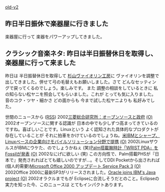 [old-v2](ig021120-orig.html)

## 昨日半日振休で楽器屋に行きました

楽器屋に行って 楽器をパワーアップしてきました。






## クラシック音楽ネタ: 昨日は半日振替休日を取得し、楽器屋に行って来ました


昨日は 半日振替休日を取得して [杉山ヴァイオリン工房](http://www.geocities.co.jp/MusicHall/4825/)に ヴァイオリンを調整で出してきました。併せて弓の毛替えもお願いしました。さて
どんなセッティングで戻ってくるのでしょう。楽しみです。
また 調整の相談をしているときに 私の知らない松ヤニを照会してもらいました。これが
とっても気に入りました。音のコク・ツヤ・細かさ どの面からも 今まで試した松ヤニよりも
私好みでした。



世間のニュースから ([RSS](ig021120-news.xml)) 2002[三菱総合研究所：オープンソースと政府](http://oss.mri.co.jp/) [(O)](http://oss.mri.co.jp/) 2002オープンソースに関する認識が 日本の中でも少しずつ高まってきているのですね。喜ばしいことです。Linuxという よく認知された具体的なプロダクトが存在していることが それに拍車をかけているのでしょうね。[米IBMとシャープ、Linuxベースの企業向けモバイルソリューション分野で提携](http://linux.ascii24.com/linux/news/today/2002/11/15/639975-000.html) [(O)](http://linux.ascii24.com/linux/news/today/2002/11/15/639975-000.html) 2002LinuxザウルスがIBMにウケた、のでしょうかねぇ (笑)[Palm搭載腕時計「WRIST PDA」をFossilが発表](http://www.zdnet.co.jp/news/0211/19/nebt_22.html) [(O)](http://www.zdnet.co.jp/news/0211/19/nebt_22.html) 2002なにげに欲しい (笑) この方向性で、Palm搭載PHSが『日本で』発売されればとても嬉しいのですが…。そしてDDI Pocketから出されれば (個人的需要)[Microsoft Office 2000 アップデート Service Pack 3](http://office.microsoft.com/japan/downloads/2000/o2ksp3.aspx) [(O)](http://office.microsoft.com/japan/downloads/2000/o2ksp3.aspx) 2002Office 2000に最新SP3がリリースされました。[Oracle joins IBM's Java project](http://news.com.com/2100-1001-966072.html) [(O)](http://news.com.com/2100-1001-966072.html) 2002オラクルまでもが Eclipseに合流しそうだとのこと。Eclipseの実力を知った今、このニュースは とてもインパクトあります。